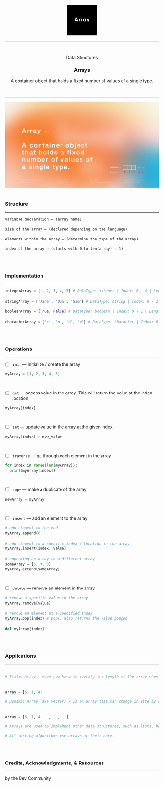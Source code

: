 <div align="center">
  <img src="../Store/Images/Array.png" width="100" height="100" />
  
  <hr height="0.5px" />
  
  <br/>
  <p> Data Structures </p>
  <h3> Arrays </h3>
  <p> A container object that holds a fixed number of values of a single type. </p>
  <br/>
</div>

<hr/>

<div align="center">
  <img src="../Store/Images/Array_Definition.png" />
</div>

<br/>

### Structure

---

```text
variable declaration — (array name)

size of the array — (declared depending on the language)

elements within the array — (determine the type of the array)

index of the array — (starts with 0 to len(array) - 1)
```

<br/>
<br/>

### Implementation

---

```py
integerArray = [1, 2, 3, 4, 5] # DataType: integer | Index: 0 - 4 | Length: 5

stringArray = ['Jane', 'Dan', 'Sam'] # DataType: string | Index: 0 - 2 | Length: 3

booleanArray = [True, False] # DataType: boolean | Index: 0 - 1 | Length: 2

characterArray = ['c', 'o', 'd', 'e'] # DataType: character | Index: 0 - 3 | Length: 4

```

<br/>
<br/>

### Operations

---

- [ ] `init` — initialize / create the array

```py
myArray = [1, 2, 3, 4, 5]
```

<br/>

- [ ] `get` — access value in the array. This will return the value at the index location

```py
myArray[index]
```

<br/>

- [ ] `set` — update value in the array at the given index

```py
myArray[index] = new_value
```

<br/>

- [ ] `traverse` — go through each element in the array

```py
for index in range(len(myArray)):
  print(myArray[index])
```

<br/>

- [ ] `copy` — make a duplicate of the array

```py
newArray = myArray
```

<br/>

- [ ] `insert` — add an element to the array

```py
# add element to the end
myArray.append(6)

# add element to a specific index / location in the array
myArray.insert(index, value)

# appending an array to a different array
someArray = [5, 9, 3]
myArray.extend(someArray)
```

<br/>

- [ ] `delete` — remove an element in the array

```py
# remove a specific value in the array
myArray.remove[value]

# remove an element at a specified index
myArray.pop(index) # pop() also returns the value popped

del myArray[index]
```

<br/>
<br/>

### Applications

---

```py

# Static Array - when you have to specify the length of the array when you declare it


array = [6, 1, 4]
```

```py
# Dynamic Array (aka vector) - Is an array that can change in size by allocating extra space in memory.


array = [6, 1, 4, __, __, __]
```

```py
# Arrays are used to implement other data structures, such as lists, heaps, hash tables, deques, queues and stacks.
```

```py
# All sorting algorithms use arrays at their core.
```

<br/>
<br/>

### Credits, Acknowledgments, & Resources

---

by the Dev Community
